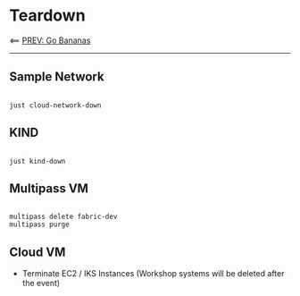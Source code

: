 # Teardown 

<== [PREV: Go Bananas](40-bananas.md)

---

## Sample Network 

```shell

just cloud-network-down 

```


## KIND 

```shell

just kind-down

```


## Multipass VM 

```shell

multipass delete fabric-dev
multipass purge

```

## Cloud VM 

- Terminate EC2 / IKS Instances (Workshop systems will be deleted after the event)

